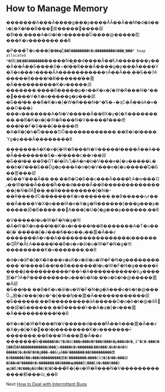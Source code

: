 # How to Manage Memory
[//]: # (Version:1.0.0)
�������́A���Ȃ����g���ʂ����Ă͂Ȃ��Ȃ��M�d�ȃ��\�[�X�ł��B���΂炭�����𖳎����邱�Ƃ͂ł��܂����A�ŏI�I�ɂ̓������̊Ǘ����@�����肷���K�v�������܂��B

�P���̃T�u���[�`���͈̔͂𒴂��Ď��������K�v�������̈��́A���΂���* heap allocated *�ƌĂ΂��܂��B�������̃`�����N�͖��ɗ����Ȃ��̂ŁA�������y���Ă��Ȃ��Ƃ���*�S�~*�ł��B���Ȃ����g�p���Ă����V�X�e���ɂ����ẮA�����������݂ɂȂ��Ă��܂��Ƃ��ɁA�����Ŗ����I�Ƀ������̊��蓖�Ă����������K�v�����邩�������܂����B�����p�ɂ�*�K�x�[�W�R���N�^*���񋟂����V�X�e�����g�p���邱�Ƃ��ł��܂��B�K�x�[�W�R���N�^�̓S�~�ɋC�Â��āA�v���O���}���v�������A�N�V�����Ȃ��ɃX�y�[�X���������܂��B�K�x�[�W�R���N�V�����͑f���炵���ł��F�G���[�����炵�A�R�[�h�̊Ȍ����ƊȌ������������܂��B�\�ł����Ύg�p���Ă��������B

�������A�K�x�[�W�R���N�V�����ł����Ă��A���ׂẴ��������S�~�ł����ς��ɂ��邱�Ƃ��ł��܂��B�ÓT�I�ȊԈႢ�́A�n�b�V���e�[�u�����L���b�V���Ƃ��Ďg�p���A�n�b�V���e�[�u�����̎Q�Ƃ��폜���邱�Ƃ��Y���Ă��܂��܂��B�Q�Ƃ��c���Ă����̂ŁA�w���Ώۂ͎��W�ł��Ȃ����̂́A���ɗ����Ȃ��B������*���������[�N*�ƌĂ΂��܂��B���������[�N�𑁊��Ɍ����ďC�������K�v�������܂��B�����ԉғ����Ă����V�X�e���ł́A�e�X�g�Ń������[���g���ʂ������邱�Ƃ͂����܂��񂪁A���[�U�[�͎g���ʂ������܂��B

�V�����I�u�W�F�N�g�̍쐬�́A�ǂ̃V�X�e���ł��K�x�ɍ����ł��B�������A�T�u���[�`���̃��[�J���ϐ��ɒ��ڊ��蓖�Ă��ꂽ�������́A�ʏ��A�����������������j�������ɊȒP�Ȃ̂ŁA�����ł��B�s�v�ȃI�u�W�F�N�g�̍쐬���������K�v�������܂��B

�d�v�ȃP�[�X�́A���x�ɕK�v�ȃI�u�W�F�N�g���̏��������`�ł����Ƃ��ł��B�������̃I�u�W�F�N�g�����ׂē����ʂ̃����������߂��ꍇ�́A�����������ׂĕێ����邽�߂ɁA�P���̃������u���b�N�܂��̓o�b�t�@�����蓖�Ă邱�Ƃ��ł��܂��B�K�v�ȃI�u�W�F�N�g�́A���̃o�b�t�@���Őݒ肳�ꂽ���]�p�^�[���Ŋ��蓖�Ă������������邱�Ƃ������܂��B���������āA�����O�o�b�t�@�ƌĂ΂��邱�Ƃ������܂��B�����͒ʏ��A�q�[�v���蓖�Ă����������ł��B

�K�x�[�W�R���N�V�����ɗ����̂ł͂Ȃ��A���蓖�Ă��ꂽ�X�y�[�X�𖾎��I�ɉ��������K�v�������ꍇ�������܂��B���ɁA���蓖�Ă��ꂽ�������̊e�`�����N�ɐT�d�ȃC���e���W�F���X���K�p���A�K�؂ȃ^�C�~���O�Ŋ��蓖�Ă������������@���݌v�����K�v�������܂��B���\�b�h�́A�쐬�����I�u�W�F�N�g�̎��ނ��ƂɈقȂ��ꍇ�������܂��B���������蓖�đ����̂��ׂĂ̎��s���A���������蓖�ĉ��������ɂ����čŏI�I�Ɉ��v���邱�Ƃ��m�F�����K�v�������܂��B�����͔����ɓ���̂ŁA�v���O���}�͎Q�ƃJ�E���g�Ȃǂ̊��{�I�Ȍ`���̃K�[�x�W�R���N�V�������������邾���ōς݂܂��B

Next [How to Deal with Intermittent Bugs](10-How-to-Deal-with-Intermittent-Bugs.md)
